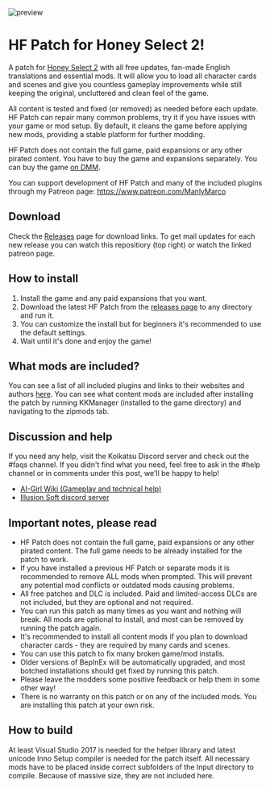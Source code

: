 ![preview](https://user-images.githubusercontent.com/39247311/91757560-cf2f5f00-ebce-11ea-8c9b-8f8d6496770b.png)
# HF Patch for Honey Select 2!
A patch for [Honey Select 2](http://www.illusion.jp/preview/honey2/index.php) with all free updates, fan-made English translations and essential mods. It will allow you to load all character cards and scenes and give you countless gameplay improvements while still keeping the original, uncluttered and clean feel of the game.

All content is tested and fixed (or removed) as needed before each update. HF Patch can repair many common problems, try it if you have issues with your game or mod setup. By default, it cleans the game before applying new mods, providing a stable platform for further modding.

HF Patch does not contain the full game, paid expansions or any other pirated content. You have to buy the game and expansions separately. You can buy the game [on DMM](https://dlsoft.dmm.co.jp/list/article=maker/id=30012/).

You can support development of HF Patch and many of the included plugins through my Patreon page: https://www.patreon.com/ManlyMarco

## Download
Check the [Releases](https://github.com/ManlyMarco/HS2-HF_Patch/releases) page for download links. To get mail updates for each new release you can watch this repositiory (top right) or watch the linked patreon page.

## How to install
1. Install the game and any paid expansions that you want.
2. Download the latest HF Patch from the [releases page](https://github.com/ManlyMarco/HS2-HF_Patch/releases) to any directory and run it.
3. You can customize the install but for beginners it's recommended to use the default settings.
4. Wait until it's done and enjoy the game!

## What mods are included?
You can see a list of all included plugins and links to their websites and authors [here](https://github.com/ManlyMarco/HS2-HF_Patch/blob/master/Plugin%20Readme.md). You can see what content mods are included after installing the patch by running KKManager (installed to the game directory) and navigating to the zipmods tab.

## Discussion and help
If you need any help, visit the Koikatsu Discord server and check out the #faqs channel. If you didn't find what you need, feel free to ask in the #help channel or in comments under this post, we'll be happy to help!
- [AI-Girl Wiki (Gameplay and technical help)](https://wiki.anime-sharing.com/hgames/index.php?title=Honey_Select_2)
- [Illusion Soft discord server](https://discord.gg/illusionsoft)

## Important notes, please read
- HF Patch does not contain the full game, paid expansions or any other pirated content. The full game needs to be already installed for the patch to work.
- If you have installed a previous HF Patch or separate mods it is recommended to remove ALL mods when prompted. This will prevent any potential mod conflicts or outdated mods causing problems.
- All free patches and DLC is included. Paid and limited-access DLCs are not included, but they are optional and not required. 
- You can run this patch as many times as you want and nothing will break. All mods are optional to install, and most can be removed by running the patch again.
- It's recommended to install all content mods if you plan to download character cards - they are required by many cards and scenes.
- You can use this patch to fix many broken game/mod installs.
- Older versions of BepInEx will be automatically upgraded, and most botched installations should get fixed by running this patch.
- Please leave the modders some positive feedback or help them in some other way!
- There is no warranty on this patch or on any of the included mods. You are installing this patch at your own risk.

## How to build
At least Visual Studio 2017 is needed for the helper library and latest unicode Inno Setup compiler is needed for the patch itself. All necessary mods have to be placed inside correct subfolders of the Input directory to compile. Because of massive size, they are not included here.
